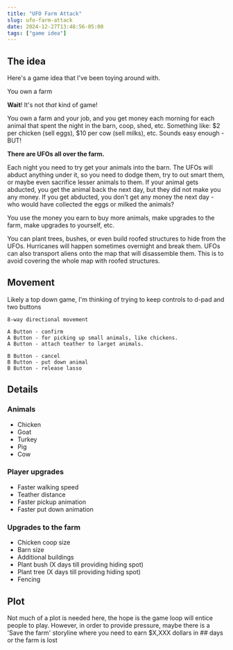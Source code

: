 ```yaml
---
title: "UFO Farm Attack"
slug: ufo-farm-attack
date: 2024-12-27T13:48:56-05:00
tags: ["game idea"]
---
```

## The idea
Here's a game idea that I've been toying around with.

You own a farm

**Wait**! It's not _that_ kind of game!

You own a farm and your job, and you get money each morning for each animal that spent the night in the barn, coop, shed, etc.
Something like: $2 per chicken (sell eggs), $10 per cow (sell milks), etc.
Sounds easy enough - BUT!

**There are UFOs all over the farm.**

Each night you need to try get your animals into the barn.
The UFOs will abduct anything under it, so you need to dodge them, try to out smart them, or maybe even sacrifice lesser animals to them.
If your animal gets abducted, you get the animal back the next day, but they did not make you any money.
If you get abducted, you don't get any money the next day - who would have collected the eggs or milked the animals?

You use the money you earn to buy more animals, make upgrades to the farm, make upgrades to yourself, etc.

You can plant trees, bushes, or even build roofed structures to hide from the UFOs.
Hurricanes will happen sometimes overnight and break them.
UFOs can also transport aliens onto the map that will disassemble them.
This is to avoid covering the whole map with roofed structures.

## Movement

Likely a top down game, I'm thinking of trying to keep controls to d-pad and two buttons

```
8-way directional movement

A Button - confirm
A Button - for picking up small animals, like chickens.
A Button - attach teather to larget animals.

B Button - cancel
B Button - put down animal
B Button - release lasso
```

## Details

### Animals
* Chicken
* Goat
* Turkey
* Pig
* Cow

### Player upgrades
* Faster walking speed
* Teather distance
* Faster pickup animation
* Faster put down animation

### Upgrades to the farm
* Chicken coop size
* Barn size
* Additional buildings
* Plant bush (X days till providing hiding spot)
* Plant tree (X days till providing hiding spot)
* Fencing

## Plot

Not much of a plot is needed here, the hope is the game loop will entice people to play.
However, in order to provide pressure, maybe there is a 'Save the farm' storyline where you need to earn $X,XXX dollars in ## days or the farm is lost
